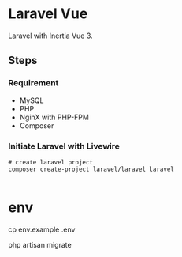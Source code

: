 # Laravel Vue

Laravel with Inertia Vue 3.
## Steps

### Requirement

- MySQL
- PHP
- NginX with PHP-FPM
- Composer

### Initiate Laravel with Livewire

```shell
# create laravel project
composer create-project laravel/laravel laravel


```


# env
cp env.example .env

php artisan migrate

